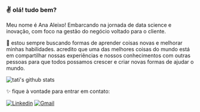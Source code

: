 ### :v: olá! tudo bem?

Meu nome é Ana Aleixo! Embarcando na jornada de data science e inovação, com foco na gestão do negócio voltado para o cliente. 

:sunflower: estou sempre buscando formas de aprender coisas novas e melhorar minhas habilidades. acredito que uma das melhores coisas do mundo está em compartilhar nossas experiências e nossos conhecimentos com outras pessoas para que todos possamos crescer e criar novas formas de ajudar o mundo.

![tati's github stats](https://github-readme-stats.vercel.app/api?username=AnaAleixo&count_private=true&show_icons=true&theme=calm)

:sparkles: fique à vontade para entrar em contato:

[![Linkedin](https://img.shields.io/badge/-LinkedIn-blue?style=for-the-badge&logo=Linkedin&logoColor=white&link=https://www.linkedin.com/in/ana-cl%C3%A1udia-de-lima-aleixo-1703b3223/)](https://www.linkedin.com/in/ana-cl%C3%A1udia-de-lima-aleixo-1703b3223//)
[![Gmail](https://img.shields.io/badge/-Gmail-EA4335?style=for-the-badge&logo=Gmail&logoColor=white&link=mailto:tatiialveso@gmail.com)](mailto:tatiialveso@gmail.com)
